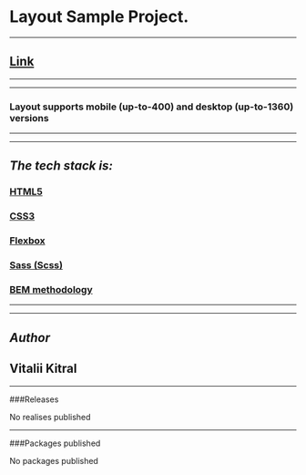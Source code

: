 # **Layout Sample Project.**

---

## [Link](https://Vitalii1706.github.io/Maket1/)

---

---

### Layout supports mobile (up-to-400) and desktop (up-to-1360) versions

---

---

## _The tech stack is:_

### [HTML5](https://en.wikipedia.org/wiki/HTML5)

### [CSS3](https://en.wikipedia.org/wiki/CSS)

### [Flexbox](https://en.wikipedia.org/wiki/CSS_Flexible_Box_Layout)

### [Sass (Scss)](https://sass-lang.com/)

### [BEM methodology](https://en.bem.info/methodology/)

---

---

## _Author_

## Vitalii Kitral

---

###Releases

No realises published

---

###Packages published

No packages published
